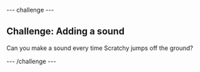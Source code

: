 --- challenge ---
## Challenge: Adding a sound
Can you make a sound every time Scratchy jumps off the ground?


--- /challenge ---